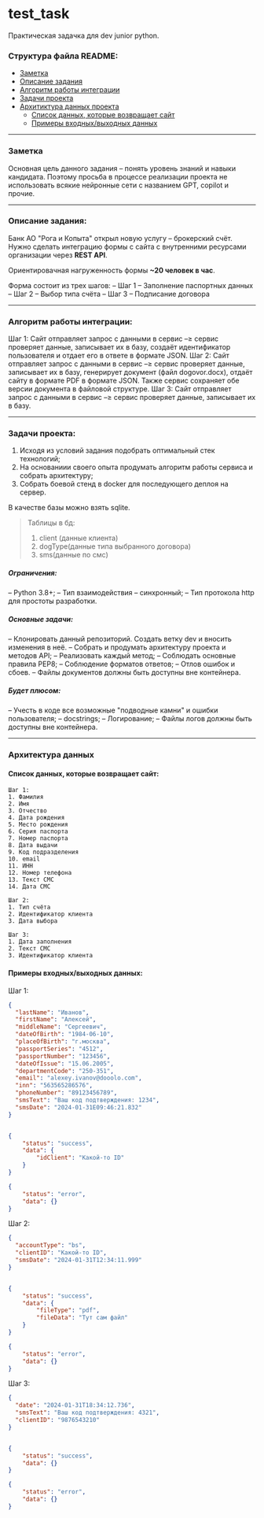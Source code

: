 # test_task

Практическая задачка для dev junior python.

### Структура файла README:
- [Заметка](#zametka)
- [Описание задания](#description_task)
- [Алгоритм работы интеграции](#algo_service)
- [Задачи проекта](#task_project)
- [Архитиктура данных проекта](#arch_data)
  - [Список данных, которые возвращает сайт](#list_data_site)
  - [Примеры входных/выходных данных](#list_data_input_output)

----
<a name="zametka"><h3>Заметка</h3></a>

Основная цель данного задания – понять уровень знаний и навыки кандидата.
Поэтому просьба в процессе реализации проекта не использовать всякие нейронные сети с названием GPT, copilot и прочие.

---

<a name="description_task"><h3>Описание задания:</h3></a>

Банк АО "Рога и Копыта" открыл новую услугу – брокерский счёт.
Нужно сделать интеграцию формы с сайта с внутренними ресурсами организации через **REST API**.

Ориентировачная нагруженность формы **~20 человек в час**.

Форма состоит из трех шагов:
– Шаг 1 – Заполнение паспортных данных
– Шаг 2 – Выбор типа счёта
– Шаг 3 – Подписание договора

---

<a name="algo_service"><h3>Алгоритм работы интеграции:</h3></a>

Шаг 1: Сайт отправляет запрос с данными в сервис –≥ сервис проверяет данные, записывает их в базу, создаёт идентификатор пользователя и отдает его в ответе в формате JSON.
Шаг 2: Сайт отправляет запрос с данными в сервис –≥ сервис проверяет данные, записывает их в базу, генерирует документ (файл dogovor.docx), отдаёт сайту в формате PDF в формате JSON. Также сервис сохраняет обе версии документа в файловой структуре.
Шаг 3: Сайт отправляет запрос с данными в сервис –≥ сервис проверяет данные, записывает их в базу.

---

<a name="task_project"><h3>Задачи проекта:</h3></a>
1. Исходя из условий задания подобрать оптимальный стек технологий;
2. На основаниии своего опыта продумать алгоритм работы сервиса и собрать архитектуру;
3. Собрать боевой стенд в docker для последующего деплоя на сервер.

В качестве базы можно взять sqlite. 
>Таблицы в бд: 
>1. client (данные клиента)
>2. dogType(данные типа выбранного договора)
>3. sms(данные по смс)

##### Ограничения:
– Python 3.8+;
– Тип взаимодействия – синхронный;
– Тип протокола http для простоты разработки.

##### Основные задачи:
– Клонировать данный репозиторий. Создать ветку dev и вносить изменения в неё.
– Собрать и продумать архитектуру проекта и методов API;
– Реализовать каждый метод;
– Соблюдать основные правила PEP8;
– Соблюдение форматов ответов;
– Отлов ошибок и сбоев.
– Файлы документов должны быть доступны вне контейнера.

##### Будет плюсом:
– Учесть в коде все возможные "подводные камни" и ошибки пользователя;
– docstrings;
– Логирование;
– Файлы логов должны быть доступны вне контейнера.

---
<a name="arch_data"><h3>Архитектура данных</h3></a>

<a name="list_data_site"><h4>Список данных, которые возвращает сайт:</h4></a>
```
Шаг 1:
1. Фамилия
2. Имя
3. Отчество 
4. Дата рождения
5. Место рождения
6. Серия паспорта
7. Номер паспорта
8. Дата выдачи
9. Код подразделения
10. email
11. ИНН
12. Номер телефона
13. Текст СМС
14. Дата СМС
```
```
Шаг 2:
1. Тип счёта
2. Идентификатор клиента
3. Дата выбора
```
```
Шаг 3:
1. Дата заполнения
2. Текст СМС
3. Идентификатор клиента
```




<a name="list_data_input_output"><h4>Примеры входных/выходных данных:</h4></a>

Шаг 1:
```json
{
  "lastName": "Иванов",
  "firstName": "Алексей",
  "middleName": "Сергеевич",
  "dateOfBirth": "1984-06-10",
  "placeOfBirth": "г.москва",
  "passportSeries": "4512",
  "passportNumber": "123456",
  "dateOfIssue": "15.06.2005",
  "departmentCode": "250-351",
  "email": "alexey.ivanov@dooolo.com",
  "inn": "563565286576",
  "phoneNumber": "89123456789",
  "smsText": "Ваш код подтверждения: 1234",
  "smsDate": "2024-01-31Е09:46:21.832"
}
```

```json

{
    "status": "success", 
    "data": {
        "idClient": "Какой-то ID"
    }
}
```
```json
{
    "status": "error", 
    "data": {}
}

```
Шаг 2:

```json
{
  "accountType": "bs",
  "clientID": "Какой-то ID",
  "smsDate": "2024-01-31T12:34:11.999"
}

```


```json

{
    "status": "success", 
    "data": {
        "fileType": "pdf",
        "fileData": "Тут сам файл"
    }
}
```
```json
{
    "status": "error", 
    "data": {}
}

```

Шаг 3:

```json
{
  "date": "2024-01-31T18:34:12.736",
  "smsText": "Ваш код подтверждения: 4321",
  "clientID": "9876543210"
}
```


```json

{
    "status": "success", 
    "data": {}
}
```
```json
{
    "status": "error", 
    "data": {}
}

```

